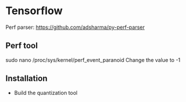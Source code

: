 # Tensorflow

Perf parser: https://github.com/adsharma/py-perf-parser

## Perf tool 
sudo nano /proc/sys/kernel/perf_event_paranoid
Change the value to -1

## Installation
- Build the quantization tool